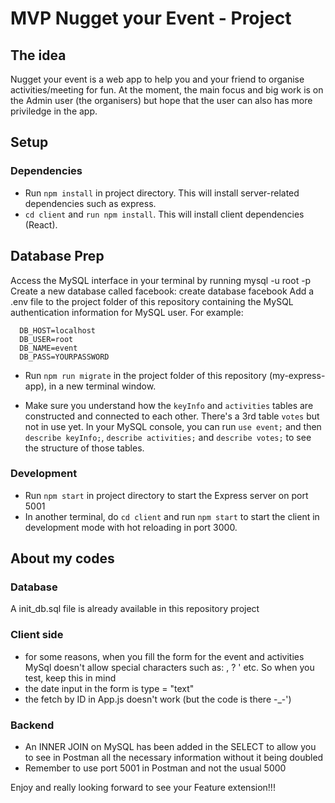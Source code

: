 # MVP Nugget your Event - Project 

## The idea
Nugget your event is a web app to help you and your friend to organise activities/meeting for fun. At the moment, the main focus and big work is on the Admin user (the organisers) but hope that the user can also has more priviledge in the app.

## Setup
### Dependencies
 - Run `npm install` in project directory. This will install server-related dependencies such as express.
 - `cd client` and `run npm install`. This will install client dependencies (React).

## Database Prep
Access the MySQL interface in your terminal by running mysql -u root -p
Create a new database called facebook: create database facebook
Add a .env file to the project folder of this repository containing the MySQL authentication information for MySQL user. For example:
```
  DB_HOST=localhost
  DB_USER=root
  DB_NAME=event
  DB_PASS=YOURPASSWORD
```

- Run `npm run migrate` in the project folder of this repository (my-express-app), in a new terminal window. 

- Make sure you understand how the `keyInfo` and `activities` tables are constructed and connected to each other. There's a 3rd table `votes` but not in use yet.
In your MySQL console, you can run `use event;` and then `describe keyInfo;`, `describe activities;` and `describe votes;`  to see the structure of those tables.

### Development
- Run `npm start` in project directory to start the Express server on port 5001
- In another terminal, do `cd client` and run `npm start` to start the client in development mode with hot reloading in port 3000.

## About my codes

### Database
A init_db.sql file is already available in this repository project

### Client side
- for some reasons, when you fill the form for the event and activities MySql doesn't allow special characters such as: , ? ' etc. So when you test, keep this in mind
- the date input in the form is type = "text"
- the fetch by ID in App.js doesn't work (but the code is there -_-')

### Backend
- An INNER JOIN on MySQL has been added in the SELECT to allow you to see in Postman all the necessary information without it being doubled
- Remember to use port 5001 in Postman and not the usual 5000


Enjoy and really looking forward to see your Feature extension!!!



